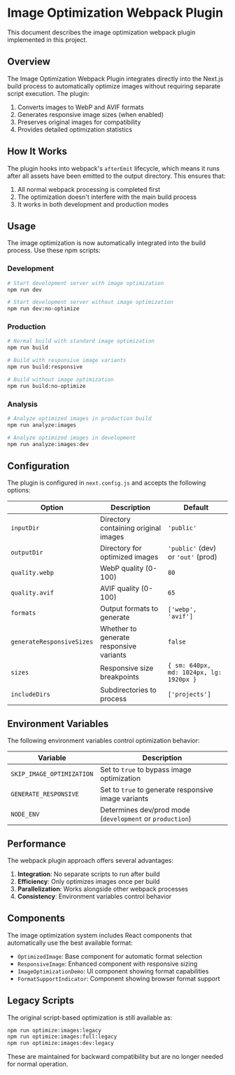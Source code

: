 # Image Optimization Webpack Plugin

This document describes the image optimization webpack plugin implemented in this project.

## Overview

The Image Optimization Webpack Plugin integrates directly into the Next.js build process to automatically optimize images without requiring separate script execution. The plugin:

1. Converts images to WebP and AVIF formats
2. Generates responsive image sizes (when enabled)
3. Preserves original images for compatibility
4. Provides detailed optimization statistics

## How It Works

The plugin hooks into webpack's `afterEmit` lifecycle, which means it runs after all assets have been emitted to the output directory. This ensures that:

1. All normal webpack processing is completed first
2. The optimization doesn't interfere with the main build process
3. It works in both development and production modes

## Usage

The image optimization is now automatically integrated into the build process. Use these npm scripts:

### Development

```bash
# Start development server with image optimization
npm run dev

# Start development server without image optimization
npm run dev:no-optimize
```

### Production

```bash
# Normal build with standard image optimization
npm run build

# Build with responsive image variants
npm run build:responsive

# Build without image optimization
npm run build:no-optimize
```

### Analysis

```bash
# Analyze optimized images in production build
npm run analyze:images

# Analyze optimized images in development
npm run analyze:images:dev
```

## Configuration

The plugin is configured in `next.config.js` and accepts the following options:

| Option | Description | Default |
|--------|-------------|---------|
| `inputDir` | Directory containing original images | `'public'` |
| `outputDir` | Directory for optimized images | `'public'` (dev) or `'out'` (prod) |
| `quality.webp` | WebP quality (0-100) | `80` |
| `quality.avif` | AVIF quality (0-100) | `65` |
| `formats` | Output formats to generate | `['webp', 'avif']` |
| `generateResponsiveSizes` | Whether to generate responsive variants | `false` |
| `sizes` | Responsive size breakpoints | `{ sm: 640px, md: 1024px, lg: 1920px }` |
| `includeDirs` | Subdirectories to process | `['projects']` |

## Environment Variables

The following environment variables control optimization behavior:

| Variable | Description |
|----------|-------------|
| `SKIP_IMAGE_OPTIMIZATION` | Set to `true` to bypass image optimization |
| `GENERATE_RESPONSIVE` | Set to `true` to generate responsive image variants |
| `NODE_ENV` | Determines dev/prod mode (`development` or `production`) |

## Performance

The webpack plugin approach offers several advantages:

1. **Integration**: No separate scripts to run after build
2. **Efficiency**: Only optimizes images once per build
3. **Parallelization**: Works alongside other webpack processes
4. **Consistency**: Environment variables control behavior

## Components

The image optimization system includes React components that automatically use the best available format:

- `OptimizedImage`: Base component for automatic format selection
- `ResponsiveImage`: Enhanced component with responsive sizing
- `ImageOptimizationDemo`: UI component showing format capabilities 
- `FormatSupportIndicator`: Component showing browser format support

## Legacy Scripts

The original script-based optimization is still available as:

```bash
npm run optimize:images:legacy
npm run optimize:images:full:legacy
npm run optimize:images:dev:legacy
```

These are maintained for backward compatibility but are no longer needed for normal operation.
